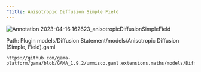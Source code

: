 ```yaml
---
^title: Anisotropic Diffusion Simple Field
---
```


![Annotation 2023-04-16 162623_anisotropicDiffusionSimpleField](https://user-images.githubusercontent.com/4437331/232320103-9a570e0e-3fee-4d55-9b2b-0f1903f1dbb3.png)

Path: Plugin models/Diffusion Statement/models/Anisotropic Diffusion (Simple, Field).gaml

```gaml reference
https://github.com/gama-platform/gama/blob/GAMA_1.9.2/ummisco.gaml.extensions.maths/models/Diffusion%20Statement/models/Anisotropic%20Diffusion%20(Simple%2C%20Field).gaml
```

